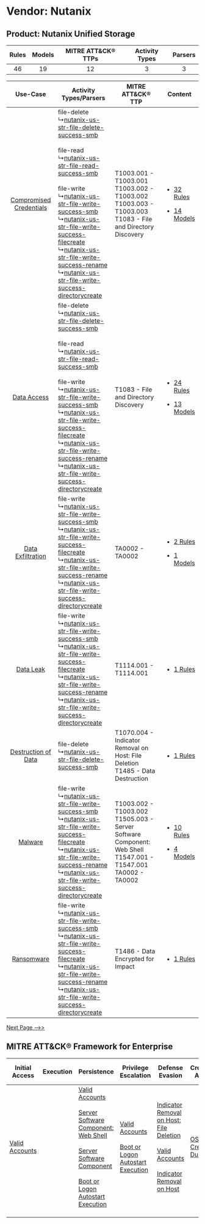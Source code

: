 Vendor: Nutanix
===============
Product: Nutanix Unified Storage
--------------------------------
| Rules | Models | MITRE ATT&CK® TTPs | Activity Types | Parsers |
|:-----:|:------:|:------------------:|:--------------:|:-------:|
|  46   |   19   |         12         |       3        |    3    |

|    Use-Case    | Activity Types/Parsers    | MITRE ATT&CK® TTP    | Content    |
|:----:| ---- | ---- | ---- |
| [Compromised Credentials](../../../UseCases/uc_compromised_credentials.md) |  file-delete<br> ↳[nutanix-us-str-file-delete-success-smb](Ps/pC_nutanixusstrfiledeletesuccesssmb.md)<br><br> file-read<br> ↳[nutanix-us-str-file-read-success-smb](Ps/pC_nutanixusstrfilereadsuccesssmb.md)<br><br> file-write<br> ↳[nutanix-us-str-file-write-success-smb](Ps/pC_nutanixusstrfilewritesuccesssmb.md)<br> ↳[nutanix-us-str-file-write-success-filecreate](Ps/pC_nutanixusstrfilewritesuccessfilecreate.md)<br> ↳[nutanix-us-str-file-write-success-rename](Ps/pC_nutanixusstrfilewritesuccessrename.md)<br> ↳[nutanix-us-str-file-write-success-directorycreate](Ps/pC_nutanixusstrfilewritesuccessdirectorycreate.md)<br> | T1003.001 - T1003.001<br>T1003.002 - T1003.002<br>T1003.003 - T1003.003<br>T1083 - File and Directory Discovery<br>       | [<ul><li>32 Rules</li></ul><ul><li>14 Models</li></ul>](RM/r_m_nutanix_nutanix_unified_storage_Compromised_Credentials.md) |
|    [Data Access](../../../UseCases/uc_data_access.md)    |  file-delete<br> ↳[nutanix-us-str-file-delete-success-smb](Ps/pC_nutanixusstrfiledeletesuccesssmb.md)<br><br> file-read<br> ↳[nutanix-us-str-file-read-success-smb](Ps/pC_nutanixusstrfilereadsuccesssmb.md)<br><br> file-write<br> ↳[nutanix-us-str-file-write-success-smb](Ps/pC_nutanixusstrfilewritesuccesssmb.md)<br> ↳[nutanix-us-str-file-write-success-filecreate](Ps/pC_nutanixusstrfilewritesuccessfilecreate.md)<br> ↳[nutanix-us-str-file-write-success-rename](Ps/pC_nutanixusstrfilewritesuccessrename.md)<br> ↳[nutanix-us-str-file-write-success-directorycreate](Ps/pC_nutanixusstrfilewritesuccessdirectorycreate.md)<br> | T1083 - File and Directory Discovery<br>    | [<ul><li>24 Rules</li></ul><ul><li>13 Models</li></ul>](RM/r_m_nutanix_nutanix_unified_storage_Data_Access.md)    |
|       [Data Exfiltration](../../../UseCases/uc_data_exfiltration.md)       |  file-write<br> ↳[nutanix-us-str-file-write-success-smb](Ps/pC_nutanixusstrfilewritesuccesssmb.md)<br> ↳[nutanix-us-str-file-write-success-filecreate](Ps/pC_nutanixusstrfilewritesuccessfilecreate.md)<br> ↳[nutanix-us-str-file-write-success-rename](Ps/pC_nutanixusstrfilewritesuccessrename.md)<br> ↳[nutanix-us-str-file-write-success-directorycreate](Ps/pC_nutanixusstrfilewritesuccessdirectorycreate.md)<br>    | TA0002 - TA0002<br>    | [<ul><li>2 Rules</li></ul><ul><li>1 Models</li></ul>](RM/r_m_nutanix_nutanix_unified_storage_Data_Exfiltration.md)         |
|    [Data Leak](../../../UseCases/uc_data_leak.md)    |  file-write<br> ↳[nutanix-us-str-file-write-success-smb](Ps/pC_nutanixusstrfilewritesuccesssmb.md)<br> ↳[nutanix-us-str-file-write-success-filecreate](Ps/pC_nutanixusstrfilewritesuccessfilecreate.md)<br> ↳[nutanix-us-str-file-write-success-rename](Ps/pC_nutanixusstrfilewritesuccessrename.md)<br> ↳[nutanix-us-str-file-write-success-directorycreate](Ps/pC_nutanixusstrfilewritesuccessdirectorycreate.md)<br>    | T1114.001 - T1114.001<br>    | [<ul><li>1 Rules</li></ul>](RM/r_m_nutanix_nutanix_unified_storage_Data_Leak.md)    |
|     [Destruction of Data](../../../UseCases/uc_destruction_of_data.md)     |  file-delete<br> ↳[nutanix-us-str-file-delete-success-smb](Ps/pC_nutanixusstrfiledeletesuccesssmb.md)<br>    | T1070.004 - Indicator Removal on Host: File Deletion<br>T1485 - Data Destruction<br>    | [<ul><li>1 Rules</li></ul>](RM/r_m_nutanix_nutanix_unified_storage_Destruction_of_Data.md)    |
|    [Malware](../../../UseCases/uc_malware.md)    |  file-write<br> ↳[nutanix-us-str-file-write-success-smb](Ps/pC_nutanixusstrfilewritesuccesssmb.md)<br> ↳[nutanix-us-str-file-write-success-filecreate](Ps/pC_nutanixusstrfilewritesuccessfilecreate.md)<br> ↳[nutanix-us-str-file-write-success-rename](Ps/pC_nutanixusstrfilewritesuccessrename.md)<br> ↳[nutanix-us-str-file-write-success-directorycreate](Ps/pC_nutanixusstrfilewritesuccessdirectorycreate.md)<br>    | T1003.002 - T1003.002<br>T1505.003 - Server Software Component: Web Shell<br>T1547.001 - T1547.001<br>TA0002 - TA0002<br> | [<ul><li>10 Rules</li></ul><ul><li>4 Models</li></ul>](RM/r_m_nutanix_nutanix_unified_storage_Malware.md)    |
|    [Ransomware](../../../UseCases/uc_ransomware.md)    |  file-write<br> ↳[nutanix-us-str-file-write-success-smb](Ps/pC_nutanixusstrfilewritesuccesssmb.md)<br> ↳[nutanix-us-str-file-write-success-filecreate](Ps/pC_nutanixusstrfilewritesuccessfilecreate.md)<br> ↳[nutanix-us-str-file-write-success-rename](Ps/pC_nutanixusstrfilewritesuccessrename.md)<br> ↳[nutanix-us-str-file-write-success-directorycreate](Ps/pC_nutanixusstrfilewritesuccessdirectorycreate.md)<br>    | T1486 - Data Encrypted for Impact<br>    | [<ul><li>1 Rules</li></ul>](RM/r_m_nutanix_nutanix_unified_storage_Ransomware.md)    |
[Next Page -->>](2_ds_nutanix_nutanix_unified_storage.md)

MITRE ATT&CK® Framework for Enterprise
--------------------------------------
| Initial Access                                                      | Execution | Persistence                                                                                                                                                                                                                                                                                                                          | Privilege Escalation                                                                                                                                      | Defense Evasion                                                                                                                                                                                                                                    | Credential Access                                                          | Discovery                                                                         | Lateral Movement | Collection                                                            | Command and Control | Exfiltration | Impact                                                                                                                                              |
| ------------------------------------------------------------------- | --------- | ------------------------------------------------------------------------------------------------------------------------------------------------------------------------------------------------------------------------------------------------------------------------------------------------------------------------------------ | --------------------------------------------------------------------------------------------------------------------------------------------------------- | -------------------------------------------------------------------------------------------------------------------------------------------------------------------------------------------------------------------------------------------------- | -------------------------------------------------------------------------- | --------------------------------------------------------------------------------- | ---------------- | --------------------------------------------------------------------- | ------------------- | ------------ | --------------------------------------------------------------------------------------------------------------------------------------------------- |
| [Valid Accounts](https://attack.mitre.org/techniques/T1078)<br><br> |           | [Valid Accounts](https://attack.mitre.org/techniques/T1078)<br><br>[Server Software Component: Web Shell](https://attack.mitre.org/techniques/T1505/003)<br><br>[Server Software Component](https://attack.mitre.org/techniques/T1505)<br><br>[Boot or Logon Autostart Execution](https://attack.mitre.org/techniques/T1547)<br><br> | [Valid Accounts](https://attack.mitre.org/techniques/T1078)<br><br>[Boot or Logon Autostart Execution](https://attack.mitre.org/techniques/T1547)<br><br> | [Indicator Removal on Host: File Deletion](https://attack.mitre.org/techniques/T1070/004)<br><br>[Valid Accounts](https://attack.mitre.org/techniques/T1078)<br><br>[Indicator Removal on Host](https://attack.mitre.org/techniques/T1070)<br><br> | [OS Credential Dumping](https://attack.mitre.org/techniques/T1003)<br><br> | [File and Directory Discovery](https://attack.mitre.org/techniques/T1083)<br><br> |                  | [Email Collection](https://attack.mitre.org/techniques/T1114)<br><br> |                     |              | [Data Destruction](https://attack.mitre.org/techniques/T1485)<br><br>[Data Encrypted for Impact](https://attack.mitre.org/techniques/T1486)<br><br> |